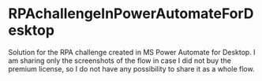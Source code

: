 # RPAchallengeInPowerAutomateForDesktop

Solution for the RPA challenge created in MS Power Automate for Desktop.
I am sharing only the screenshots of the flow in case I did not buy the premium license, so I do not have any possibility to share it as a whole flow.

